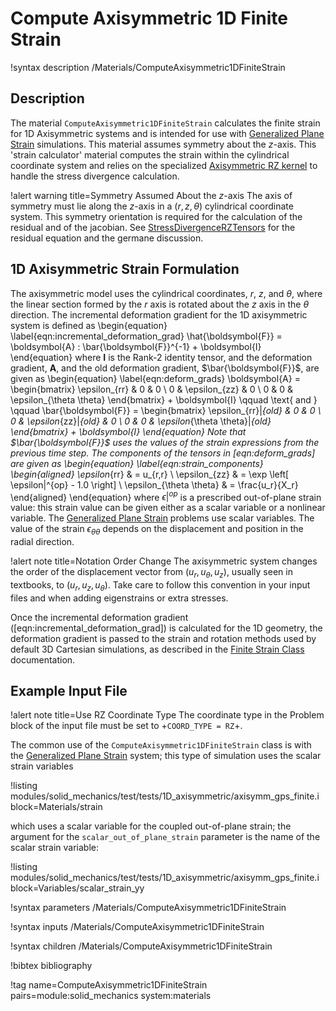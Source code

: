 # Compute Axisymmetric 1D Finite Strain

!syntax description /Materials/ComputeAxisymmetric1DFiniteStrain

## Description

The material `ComputeAxisymmetric1DFiniteStrain` calculates the finite strain for
1D Axisymmetric systems and is intended for use with
[Generalized Plane Strain](solid_mechanics/generalized_plane_strain.md) simulations.
This material assumes symmetry about the $z$-axis.
This 'strain calculator' material computes the strain within the cylindrical
coordinate system and relies on the specialized
[Axisymmetric RZ kernel](/StressDivergenceRZTensors.md) to handle the stress
divergence calculation.

!alert warning title=Symmetry Assumed About the $z$-axis
The axis of symmetry must lie along the $z$-axis in a $\left(r, z, \theta \right)$
cylindrical coordinate system. This symmetry orientation is required for the
calculation of the residual and of the jacobian.
See [StressDivergenceRZTensors](/StressDivergenceRZTensors.md) for the
residual equation and the germane discussion.

## 1D Axisymmetric Strain Formulation

The axisymmetric model uses the cylindrical coordinates, $r$, $z$, and $\theta$,
where the linear section formed by the $r$ axis is rotated about the $z$ axis in
the $\theta$ direction.
The incremental deformation gradient for the 1D axisymmetric system is defined as
\begin{equation}
  \label{eqn:incremental_deformation_grad}
  \hat{\boldsymbol{F}} = \boldsymbol{A} : \bar{\boldsymbol{F}}^{-1} + \boldsymbol{I}
\end{equation}
where $\boldsymbol{I}$ is the Rank-2 identity tensor, and the deformation gradient,
$\boldsymbol{A}$, and the old deformation gradient,
$\bar{\boldsymbol{F}}$, are given as
\begin{equation}
  \label{eqn:deform_grads}
  \boldsymbol{A} = \begin{bmatrix}
                \epsilon_{rr} & 0 & 0 \\
                0 & \epsilon_{zz} & 0 \\
                0 & 0 & \epsilon_{\theta \theta}
              \end{bmatrix} + \boldsymbol{I}
  \qquad \text{  and  } \qquad
  \bar{\boldsymbol{F}} = \begin{bmatrix}
                \epsilon_{rr}|_{old} & 0 & 0 \\
                0 & \epsilon_{zz}|_{old} & 0 \\
                0 & 0 & \epsilon_{\theta \theta}|_{old}
              \end{bmatrix} + \boldsymbol{I}
\end{equation}
Note that $\bar{\boldsymbol{F}}$ uses the values of the strain expressions from
the previous time step.
The components of the tensors in [eqn:deform_grads] are given as
\begin{equation}
  \label{eqn:strain_components}
  \begin{aligned}
  \epsilon_{rr} & = u_{r,r} \\
  \epsilon_{zz} & = \exp \left[ \epsilon|^{op} - 1.0  \right] \\
  \epsilon_{\theta \theta} & = \frac{u_r}{X_r}
  \end{aligned}
\end{equation}
where $\epsilon|^{op}$ is a prescribed out-of-plane strain value: this strain
value can be given either as a scalar variable or a nonlinear variable.
The [Generalized Plane Strain](solid_mechanics/generalized_plane_strain.md)
problems use scalar variables.
The value of the strain $\epsilon_{\theta \theta}$ depends on the displacement
and position in the radial direction.

!alert note title=Notation Order Change
The axisymmetric system changes the order of the displacement vector from
$(u_r, u_{\theta}, u_z)$, usually seen in textbooks, to $(u_r, u_z, u_{\theta})$.
Take care to follow this convention in your input files and when adding
eigenstrains or extra stresses.


Once the incremental deformation gradient ([eqn:incremental_deformation_grad])
is calculated for the 1D geometry, the deformation gradient is passed to the
strain and rotation methods used by default 3D Cartesian simulations, as
described in the [Finite Strain Class](ComputeFiniteStrain.md) documentation.

## Example Input File

!alert note title=Use RZ Coordinate Type
The coordinate type in the Problem block of the input file must be set to
+`COORD_TYPE = RZ`+.

The common use of the `ComputeAxisymmetric1DFiniteStrain` class is with the
[Generalized Plane Strain](solid_mechanics/generalized_plane_strain.md) system;
this type of simulation uses the scalar strain variables

!listing modules/solid_mechanics/test/tests/1D_axisymmetric/axisymm_gps_finite.i block=Materials/strain

which uses a scalar variable for the coupled out-of-plane strain; the argument
for the `scalar_out_of_plane_strain` parameter is the name of the scalar strain
variable:

!listing modules/solid_mechanics/test/tests/1D_axisymmetric/axisymm_gps_finite.i block=Variables/scalar_strain_yy


!syntax parameters /Materials/ComputeAxisymmetric1DFiniteStrain

!syntax inputs /Materials/ComputeAxisymmetric1DFiniteStrain

!syntax children /Materials/ComputeAxisymmetric1DFiniteStrain

!bibtex bibliography

!tag name=ComputeAxisymmetric1DFiniteStrain pairs=module:solid_mechanics system:materials
